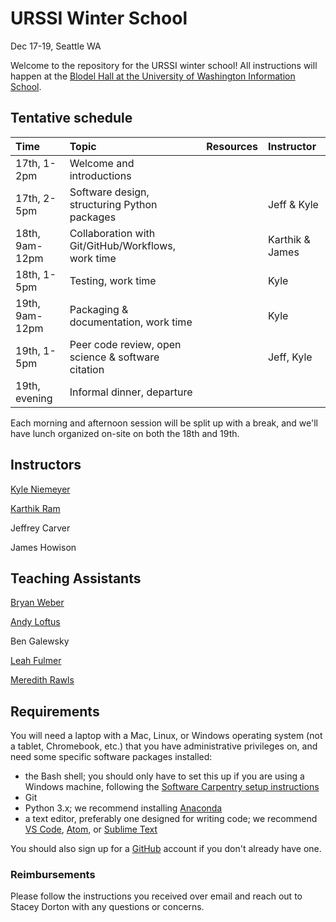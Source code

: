 # URSSI Winter School

Dec 17-19, Seattle WA

Welcome to the repository for the URSSI winter school! All instructions will happen at the [Blodel Hall at the University of Washington Information School](https://www.google.com/maps/place/Bloedel+Hall/@47.651488,-122.3087874,17z/data=!4m5!3m4!1s0x0:0xf676899c3a7ad33b!8m2!3d47.6513724!4d-122.3080578).


## Tentative schedule

| Time | Topic  | Resources  | Instructor
|:--|:--|:--|:--|
| 17th, 1-2pm  | Welcome and introductions |  |
| 17th, 2-5pm  | Software design, structuring Python packages |  | Jeff & Kyle
| 18th, 9am-12pm | Collaboration with Git/GitHub/Workflows, work time |  | Karthik & James
| 18th, 1-5pm  | Testing, work time |  | Kyle
| 19th, 9am-12pm | Packaging & documentation, work time | | Kyle
| 19th, 1-5pm | Peer code review, open science & software citation |  | Jeff, Kyle
| 19th, evening | Informal dinner, departure |  |

Each morning and afternoon session will be split up with a break, and we'll have lunch organized on-site on both the 18th and 19th.

## Instructors

[Kyle Niemeyer](https://github.com/kyleniemeyer)

[Karthik Ram](https://github.com/karthik)

Jeffrey Carver

James Howison

## Teaching Assistants

[Bryan Weber](https://github.com/bryanwweber)

[Andy Loftus](https://github.com/andylytical)

Ben Galewsky

[Leah Fulmer](https://github.com/lfulmer)

[Meredith Rawls](https://github.com/mrawls)


## Requirements

You will need a laptop with a Mac, Linux, or Windows operating system (not a tablet, Chromebook, etc.) that you have administrative privileges on, and need some specific software packages installed:

- the Bash shell; you should only have to set this up if you are using a Windows machine, following the [Software Carpentry setup instructions](http://carpentries.github.io/workshop-template/#setup)
- Git
- Python 3.x; we recommend installing [Anaconda](https://www.anaconda.com/distribution/)
- a text editor, preferably one designed for writing code; we recommend [VS Code](https://code.visualstudio.com), [Atom](https://atom.io), or [Sublime Text](https://www.sublimetext.com)

You should also sign up for a [GitHub](https://github.com/) account if you don't already have one.

### Reimbursements

Please follow the instructions you received over email and reach out to Stacey Dorton with any questions or concerns.
